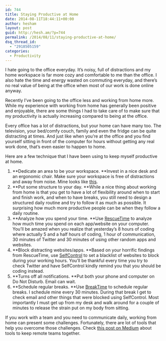 ```yaml
---
id: 744
title: Staying Productive at Home
date: 2014-08-11T18:44:11+00:00
author: hesham
layout: post
guid: http://hesh.am/?p=744
permalink: /2014/08/11/staying-productive-at-home/
dsq_thread_id:
  - "2918505159"
categories:
  - Productivity
---
```

I hate going to the office everyday. It&#8217;s noisy, full of distractions and my home workspace is far more cozy and comfortable to me than the office. I also hate the time and energy wasted on commuting everyday, and there&#8217;s no real value of being at the office when most of our work is done online anyway.

Recently I&#8217;ve been going to the office less and working from home more. While my experience with working from home has generally been positive and enjoyable, there are some things I had to take care of to make sure that my productivity is actually increasing compared to being at the office.

Every office has a lot of distractions, but your home can have many too. The television, your bed/comfy couch, family and even the fridge can be quite distracting at times. And just like when you&#8217;re at the office and you find yourself sitting in front of the computer for hours without getting any real work done, that&#8217;s even easier to happen to home.

Here are a few technique that I have been using to keep myself productive at home.

  1. **Dedicate an area to be your workspace. **Invest in a nice desk and an ergonomic chair. Make sure your workspace is free of distractions and away from noise. Mine looks like [this](http://hesh.am/wp-content/uploads/2014/08/2013-11-27-01.45.11-1.jpg).
  2. **Put some structure to your day. **While a nice thing about working from home is that you get to have a lot of flexibility around when to start and finish work, and when to have breaks, you still need to design a structured daily routine and try to follow it as much as possible. It surprising how much more productive people can be when they follow a daily routine.
  3. **Analyze how you spend your time. **Use [RescueTime](https://www.rescuetime.com/) to analyze how much time you spend on each app/website on your computer. You&#8217;ll be amazed when you realize that yesterday&#8217;s 8 hours of coding where actually 5 and a half hours of coding, 1 hour of communication, 30 minutes of Twitter and 30 minutes of using other random apps and websites.
  4. **Block distracting websites/apps. **Based on your horrific findings from RescueTime, use [SelfControl](http://selfcontrolapp.com/) to set a blacklist of websites to block during your working hours. You&#8217;ll be thankful every time you try to check Twitter and have SelfControl kindly remind you that you should be coding instead.
  5. **Turns off all notifications. **Put both your phone and computer on Do Not Disturb. Email can wait.
  6. **Schedule regular breaks. **Use [BreakTime](https://itunes.apple.com/us/app/breaktime/id427475982?mt=12) to schedule regular breaks. I schedule mine every 30 minutes. During that break I get to check email and other things that were blocked using SelfControl. Most importantly I must get up from my desk and walk around for a couple of minutes to release the strain put on my body from sitting.

If you work with a team and you need to communicate daily, working from home can present some challenges. Fortunately, there are lot of tools that help you overcome those challenges. Check [this post on Medium](https://medium.com/@kocsmy/9-tools-to-keep-our-remote-team-together-7f324b6f4383) about tools to keep remote teams together.